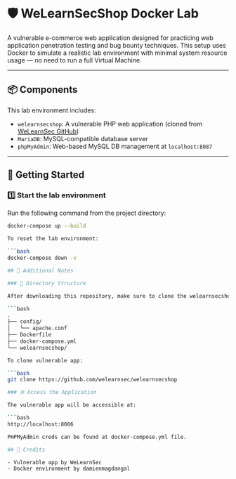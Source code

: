 # 🛡️ WeLearnSecShop Docker Lab

A vulnerable e-commerce web application designed for practicing web application penetration testing and bug bounty techniques. This setup uses Docker to simulate a realistic lab environment with minimal system resource usage — no need to run a full Virtual Machine.

---

## 📦 Components

This lab environment includes:

- `welearnsecshop`: A vulnerable PHP web application (cloned from [WeLearnSec GitHub](https://github.com/welearnsec/welearnsecshop))
- `MariaDB`: MySQL-compatible database server
- `phpMyAdmin`: Web-based MySQL DB management at `localhost:8087`

---

## 🚀 Getting Started

### 1️⃣ Start the lab environment

Run the following command from the project directory:

```bash
docker-compose up --build

To reset the lab environment:

```bash
docker-compose down -v

## 📝 Additional Notes

### 📁 Directory Structure

After downloading this repository, make sure to clone the welearnsecshop project into the same directory. The expected folder structure is:

```bash
.
├── config/
│   └── apache.conf
├── Dockerfile
├── docker-compose.yml
└── welearnsecshop/

To clone vulnerable app:

```bash
git clone https://github.com/welearnsec/welearnsecshop

### 🌐 Access the Application

The vulnerable app will be accessible at:

```bash
http://localhost:8086

PHPMyAdmin creds can be found at docker-compose.yml file.

## 🙏 Credits

- Vulnerable app by WeLearnSec
- Docker environment by damienmagdangal